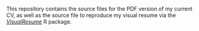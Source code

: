 This repository contains the source files for the PDF version of my current CV, as well as the 
source file to reproduce my visual resume via the [*VisualResume*](https://github.com/ndphillips/VisualResume) R package.